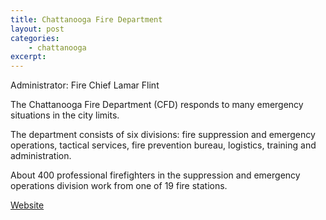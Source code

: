 ```yaml
---
title: Chattanooga Fire Department
layout: post
categories:
    - chattanooga
excerpt:
---
```


Administrator: Fire Chief Lamar Flint

The Chattanooga Fire Department (CFD) responds to many emergency situations in the city limits.

The department consists of six divisions: fire suppression and emergency operations, tactical services, fire prevention bureau, logistics, training and administration.

About 400 professional firefighters in the suppression and emergency operations division work from one of 19 fire stations.

[Website](http://www.chattanooga.gov/fire-department)